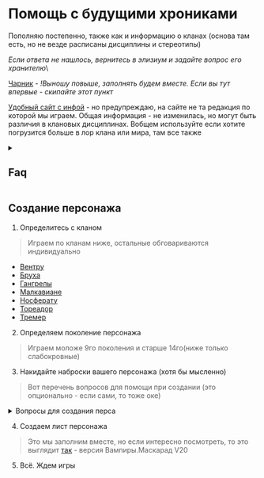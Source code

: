 # Помощь с будущими хрониками
Пополняю постепенно, также как и информацию о кланах (основа там есть, но не везде расписаны дисциплины и стереотипы)

*Если ответа не нашлось, вернитесь в элизиум и задайте вопрос его хранителю*\

[Чарник](https://trechkalov.com/vtm/current/index.html) - _!Выношу повыше, заполнять будем вместе. Если вы тут впервые - скипайте этот пункт_

[Удобный сайт с инфой](https://wod.su/wod) - но предупреждаю, на сайте не та редакция по которой мы играем. Общая информация - не изменилась, но могут быть различия в клановых дисциплинах. Вобщем используйте если хотите погрузится больше в лор клана или мира, там все также


<details>
  <summary> <h2> Faq </h2> </summary>

  > Вопросы для faq приветствуются


<details>
  <summary> <h2> Как устроены вампирские сообщества в мире тьмы </h2> </summary>

  >   !Помните, что текст ниже это экспозиция мира, если вдруг у вас зарадилась идея сделать Вентру - анарха, я не буду вас останавливать, но вам придется придумать оооочень холрошую причину почему ваш персонаж стал таким необычным искллючением.

  Вампиры делятся на касты...ой это не отсюда. Итак в мире вас ждет:\

  <details>
  <summary>  Камарилья </summary>
  
  **Камарилья** - это некое официальная государственность основанная древними вампирами, потому что для всего должны быть правила, не так ли?
  В общем, представьте себе жёстко структурированное тайное общество, которое управляет вампирским миром из тени. Его главная цель — выживание, но не любыми средствами,а через порядок, традиции и скрытность.

#### 🛡️ Ключевые принципы (Три столпа Камарильи):

1.  **Маскарад (Самый главный закон!)**
    *   **Суть:** «Люди не должны знать, что мы существуем».
    *   **Что это значит:** Никаких публичных использований Дисциплин. Никаких следов клыков и когтей на жертвах. Никаких упоминаний о вампирах в соцсетях. Если ты нарушил Маскарад, тебя накажут. Если нарушил грубо — тебя «призовут к упокоению» (проще говоря, убьют). Твоя смертная жизнь окончена, теперь ты — часть декораций, призрак в толпе людей.

2.  **Шесть Традиций (Незыблемые правила)**
    Их написала отдельно

3.  **Структура и Иерархия**
    В Камарилье нет демократии. Здесь есть **Принц** (верховный правитель города), **Шериф** (его силовая рука) и **Смотрители** (его глаза и уши). Ты должен знать, кто они в твоём городе, и проявлять к ним уважение. Новоприбывших вампиров называют **Новобращцами**, и их слово весит меньше всего.

#### 🧊 Что нужно знать игроку, играя за члена Камарильи:

*   **Ты — часть системы.** Ты не одиночка. Твои действия отражаются на твоём Сенешале (покровителе) и твоём клане. Личные амбиции — хорошо, но только если они не угрожают системе.
*   **Уважай иерархию.** Не спорь с Старейшинами публично. Не проявляй неуважение к Принцу. Даже если они не правы, есть ночные способы решить это — интриги, намёки, сделки. Открытый бунт — быстрый путь к финальной смерти.
*   **Слово — закон.** Данное слово, клятвы и договорённости (особенно скреплённые Кровным Клятвом) — это всё, что у тебя есть. Нарушишь слово — тебе больше никто не будет доверять.
*   **Враг номер один — Анархи.** Это вампиры-бунтари, которые отвергают власть Принцев и Камарильи. Они считают нас тиранами. Мы считаем их неблагодарными детьми, которые своим хаосом разрушают Маскарад и ставят под угрозу всех нас.
*   **Враг номер два — Шабаш.** Это абсолютное зло. Орда фанатиков-садистов, которые отвергают не только Маскарад, но и свою человечность. Они хотят войны и апокалипсиса. Против них Камарилья — единственный оплот цивилизации.

**Итог:** Камарилья предлагает безопасность, структуру и относительный порядок в обмен на твою свободу и безусловное подчинение правилам. Это клуб со строгим дресс-кодом, где за опоздание могут не просто выгнать, а сжечь на костре. 

**Классические представители:**: Вентру, Тореадор, Тремер, Носферату, Малки, остальные точечно
**Возможные ассоциации из других вселенных** Арасака (Киберпанк), Мафия: Коза Ностра (Крестный отец), Классика: Римская Империя / Феодализм


</details>

  <details>
  <summary>  Анархи </summary>

Формально **Анархи** являются частью Камарильи, они также чтят маскарад и шесть традиций, но это группа Сородичей, которые сыты по горло диспатичностью Камарильи. Они пытаются привнести свои идеи в эту замшелую систему, кто то более радикально, кто то менее


#### 💥 Ключевые принципы Анархов:

1.  **Свобода превыше порядка**
    *   **Суть:** «Никто не имеет права указывать мне, как жить вечно».
    *   **Что это значит:** Мы соблюдаем Маскарад не потому, что так велят Традиции, а потому, что это **здравый смысл**. Это наш выбор, а не их закон. Мы не признаём "права" Принца решать, кому можно обращать, а кому — нет.

2.  **Власть сильного (Но с оговорками)**
    *   **Суть:** Сила даёт тебе право голоса, но не право на тиранию.
    *   **Что это значит:** У нас нет Принцев, но есть **Бароны**. Чем ты сильнее и полезнее, тем больше тебя уважают. Но любой Барон, который начинает вести себя как Принц Камарильи, быстро теряет свою власть. Сила здесь — для защиты свободы, а не для её подавления.

3.  **Прагматизм и взаимовыручка**
    *   **Суть:** "Мы выживаем вместе".
    *   **Что это значит:** Мы можем быть не организованы, как Камарилья, но мы держимся друг за друга. Общий враг (Камарилья и Шабаш) заставляет нас объединяться. Договорённость и дань уважения здесь значат куда больше, чем клятвы на крови.

#### 🛠️ Что нужно знать игроку, играя за Анарха:

*   **Ты — сам за себя.** Ты не часть системы, ты — вольный агент. Твоя сила, твой ум и твои связи — твои главные козыри. Никто не придёт тебя спасать, если ты вляпаешься.
*   **Уважай силу, но не иерархию.** Ты можешь уважать местного лидера Анархов за его мощь или влияние, но это уважение — заслуженное, а не данное по праву рождения. Ты можешь с ним спорить. Ты можешь бросить ему вызов.
*   **Твоя свобода заканчивается там, где начинается свобода другого.** Беспредел и хаос вредят всем. Если ты начнёшь беситься и привлекать внимание смертных или Шабаша, тебя "успокоят" свои же.
*   **Враг номер один — Камарилья.** Они называют нас неблагодарными детьми. Мы называем их тиранами-динозаврами. Они — тюремщики, а мы хотим быть свободными.
*   **Враг номер два — Шабаш.** Абсолютное зло. Для них мы — первая цель. Против них мы иногда даже вынуждены заключать временные союзы с Камарильей. Война с Шабашем — это война на выживание.

**Классические представители:** Бруха, Гангрелы, остальные точечно
**Возможные ассоциации из других вселенных**: Я уже где то писала про Сильверхенда(Киберпанк), Повстанческий Альянс (Звёздные Войны), 


</details>

  <details>
  <summary>  Шабаш </summary>

  Если кратко, то Шабаш вертел весь этот Маскарад на своем вампирском...эм...неважно. Вот что действительно важно, цель Шабаша — не выживание, а господство, люди для них просто еда. Представители этой организации искренне не понимают, почему они должны прятаться по темным углам, если являются следующей эволюционной ступенью, это люди должны пряаться от них. Они верят, что этими принципами руководствовался и сам Каин, и что они следуют его пути.
   Шабаш предлагает не свободу, а цель. Не безопасность, а мощь. Ты отказываешься от своей души, чтобы стать чистым орудием войны. Здесь нет места сомнениям, дружбе или любви. Есть только Вера, Война и Сила.

  Конечно! Вот памятка для игрока, которого манит тёмная сторона Шабаша.

#### 💀 Ключевые принципы Шабаша (Путь Каина):

1.  **Охота — наше право**
    *   **Суть:** «Человеческий скот существует для нашего пропитания и удовольствия. Маскарад — это ложь трусов».
    *   **Что это значит:** Мы не прячемся. Мы правим через страх. Мы — кошмар, который живёт под кроватью у всего человечества. Наша сила — в открытой демонстрации силы. Пусть знают, кому они принадлежат.

2.  **Война — наше призвание**
    *   **Суть:** «Вечный Джихад против Камара́льи и самих Антедилувианов (основатели кланов, по их именам и названы кланы) — наш священный долг».
    *   **Что это значит:** Мы не ведём политические игры. Мы ведём войну. Все наши ресурсы, вся наша жестокость направлены на одну цель: уничтожить врагов Истинных Детей Каина. Ты — солдат в этой войне. Сомнение — слабость. Жестокость — эффективность.

3.  **Сила — наша добродетель**
    *   **Суть:** «Выживает сильнейший. Милосердие — это болезнь, которая ведёт к вырождению».
    *   **Что это значит:** У нас нет "правил". Есть **Пути Просвещения** — философские учения, которые заменяют нам утраченную человеческую мораль. Они учат нас быть сильными, безжалостными и эффективными. Слабость карается мгновенно и смертельно.

#### Что думает шабаш о мире? 

*   **Ты — оружие.** Твоя цель — служить Шабашу. Твои личные желания ничего не значат. Ты — винтик в военной машине, но винтик острый и смертоносный. Прояви слабость — тебя сломают и выбросят.
*   **Иерархия основана на силе и фанатизме.** Во главе стоят **Кардиналы** и **Архиепископы** — самые могущественные и безупречные в своей вере. **Темные Настоятели** — полевые командиры. Ты будешь подчиняться им беспрекословно. Вопросы задаются только перед выполнением приказа.
*   **Враг номер один — Камарилья.** Они — еретики, предатели нашей истинной природы. Их нужно уничтожить.
*   **Враг номер два — Анархи.** Они — глупые щенки, которые лают, но не кусаются. Разменная монета в нашей войне.
*   **Главный враг — Антедилувианцы.** Древние прародители, которые, по нашему убеждению, готовятся проснуться и сожрать всех своих потомков. Мы уничтожим их прежде, чем они уничтожат нас.

**Классические представители:** Лассомбра, Цимисхи и отступники издругих кланов
**Возможные ассоциации из других вселенных**: Ближе всего наверное Мальстрём, хотя как бужто не совсем; Инквизитор из Warhammer 40k ( Ваша цель — очистить галактику от ереси огнём и мечом. Любая жестокость оправдана высшей целью.), Орки Саурона (Властелин Колец),  Культисты из "Безумного Макса"


</details>

  <details>
  <summary>  Независиммые </summary>

  Независимые делятся обычно на два тип:\
  Те которые по каким то причинам не вступают ни в один из вышеперчисленных сообществ (например клан Джованни - они живут в Италии одной большой семьей сами по себе и им нет дела до других сородичей, или Ассамиты - просто наемники-одиночки, которым нет дела до понятий клана как такового), и тех кого не принимают нигде (Каитифы - вампиры без клана и сира или Слабокровные - слишком слабы для вампиров, что бы те принимали их как равных себе)

  **Классические представители тех что сами по себе:** Джованни, Ассамиты (Бану Хаким),  Последователи Сета, Равнос
   **Классические представители тех кого не воспринимают всерьез** Каитифы и Слабокровные

</details>
  


</details>


<details>
  <summary> <h2> Что такое Дисциплины </h2> </summary>

**Что это?** Это ваша сверхъестественная сила. Набор дисциплин (как правило три разновидности) определяется кланом вашего персонажа

**Развитие**  Дисциплины измеряются в пунктах (точках - • ), где один пункт означает, что вампир делает лишь первые шаги в освоении этой Дисциплины, и далее по возврастанию.
Каждый раз, получая новый пункт Дисциплины, персонаж получает доступ к силе соответствующего уровня, сохраняя при этом доступ к силам всех предыдущих уровней.

**Сколько дается _точек_ в начале?** На этапе создания персонажа игроки получают по три пункта, которые они могут распределить между клановыми Дисциплинами персонажей по своему усмотрению

**Примечание**: Если в описании дисциплины не сказано обратное, активация Дисциплины не требует траты пунктов крови или воли. 
Дисциплины для наглядности описаны для каждого клана в клановом листе до уровня три (выше пока не вижу смысла), но если интересно, что может 
персонаж на максимуме - можно почитать в книге правил, глава дисциплины [тут](https://drive.google.com/file/d/1DgBc0yy4v-HnSUnz-oDvA476uRxfplmD/view?usp=sharing) 

**Могу ли я изучать внекланновые дисциплины?** Кратко да - по рп, Для того чтобы изучить неклановую Дисциплину, ученик должен выпить крови учителя, получив таким образом мистическое сродство с силами, искусство управления которыми он желает изучить. Получив первый пункт новой Дисциплины, персонажполучает и возможность развивать её самостоятельно. 

**Я хочу собрать свои начальные дисциплины. Это возможно** Да, ваш выбор Каитифы - безсклановые вампиры. Но учтите, игра за такого персонажа накладывает свои ограничения (играть на Каитифах - как играть на индейцах на флетке, их никто не любит)

**

 </details>


 <details>
  <summary> <h2> Прочие сущности мира тьмы </h2> </summary>

  Как вы могли догадаться, вампиры не единственные сущности, которые обитают в этой вселенной, вот что вам может ожидать 

<details>
  <summary> Просто человечки </summary> 

  Люди - подовляющая численность в этом мире. Среднестатистический человек ни чем не отличается от человека нашего мира, и о мире тьмы\сверхъестественном знает ровным счетом ничего.  

   </details>

   <details>
  <summary> Охотники </summary> 

  Остатки Инквизиции — средневекового «молота ведьм», организации, наделённой Церковью полномочиями и средствами для борьбы с дьявольщиной и ересью, — существуют и по сей день, хотя и в сильно изменённом виде. Её наследники охотятся на созданий ночи, опираясь на силу собственной веры, тайные знания и мощь огнестрельного оружия — очень глупо недооценивать столь опасного и компетентного противника. Кроме того, сверхъестественными соседями по Миру Тьмы интересуются и правительственные организации мира людей. Агенты этих организаций — простые смертные (так, по крайней мере, считают сами Сородичи), но некоторые из них наделены дарами и способностями, которые можно описать не иначе как сверхъестественные. Яркие представители - "Орден Святого Леопольда"

   </details>


   
   <details>
  <summary> Оборотни </summary> 
 
  На лоне дикой природы, вдали от городских огней живут Люпены — одна из причин, по которой вампиры предпочитают не покидать надолго своих комфортабельных многолюдных убежищ. Люпены, или оборотни, — это свирепые хищники, подверженные вспышкам дикой ярости, способные превращаться в волков и готовые разорвать на куски любого, кто вызовет их гнев. Некоторые считают, что оборотни способны переходить из реального мира в мир лунных теней — некую параллельную реальность, недоступную ни одному из Сородичей. Люпены ведут с Сородичами непримиримую войну, истоки и причины которой считаются давно утерянными во мраке её многовековой истории. Впрочем, незнание причин этого конфликта не отменяет того факта, что любой оборотень — быстрый, стойкий и очень, очень опасный противник: даже молодой Люпен способен справиться с целой котерией или стаей вампиров. Конечно, некоторые особо отважные (или безрассудные) Сородичи охотятся на Люпенов по зову долга или в погоне за острыми ощущениями, но благоразумный каинит, скорее всего, предпочтёт избежать встречи с кровожадным чудовищем, способным в одиночку справиться с самым грозным и сильным из вампирских старейшин. Не забываем что это двухметровая тварина, которая когтями рушит плоть сородичей как расколенный нож по маслу, хотя говорят его кровь, тот еще деликатес....

  <img src="https://i.playground.ru/p/F8dif37PlXL56PLWQCQMhg.jpeg" width="30%" alt="Превью">

   </details>

<details>
  <summary> Призраки </summary> 

Неупокоенные духи давно усопших смертных, судя по всему, существуют в Мире Тьмы куда дольше вампиров. Многие из них — призраки, привязанные к миру живых какой‑нибудь страстью — незаконченным делом, что не даёт им обрести вечный покой. Далеко не каждый умерший смертный становится призраком, но каждый призрак сохраняет ту или иную связь с людьми, местами и вещами из своей прошлой жизни. Эти якоря питают призраков сильными эмоциями, которые служат им пищей — как вампирам служит пищей чужая кровь.

   </details>

   <details>
  <summary> Демоны </summary> 

Далеко не все вампиры верят в демонов — в конце концов, разве ниша падших и проклятых не занята каинитами? Зачем выдумывать кого‑то ещё? Для большинства вампиров демоны — существа из мифов и преданий, выдумка людей и, возможно, некоторых религиозных безумцев из числа самих Сородичей, склонных, к тому же, придерживаться мифологии, привычной со времён смертной жизни. Однако вампиры, которым доводилось встречаться с демонами лично, знают, что те не менее реальны, чем когти и клыки Люпенов. 
Демоны не могут появится в материальном мире просто так, им всегда необходимо вместилище,  без подходящего сосуда демон просто не сможет удержаться в мире людей и немедленно возвратится туда, откуда явился. Часто демон сам избирает свое вместилище - это всегда тот, чья душа недостаочно прочно связана с телом: подросток, психически больной или завзятый грешник. Но бывает так, что это может быть какой то вампир, который пошел на сделку - таких обычно назвают **Инферналисты**. Встретив такого, знаете, его судьба предопределена, а воля внутри него - не его. (Да что уж говорить, таких каинитов, даже Шабаш отвергает)

   </details>
  

   </details>

 
<details>
  <summary> <h2> Как работает урон и прочность </h2> </summary>

<details>
  <summary> Проверка урона </summary>

  Каждая успешная атака в сражении имеет параметр, который называется **уроном**. Этот параметр определяет размер пула проверки урона этой атаки. 

- У некоторых видов оружия урон зависит от силы атакующего персонажа
- У некоторых равен заранее определённому числу
- **Сложность** проверки урона всегда равна **6**
- Каждый успех означает, что жертва получает **одно повреждение**

  </details>

  <details>
  <summary> Типы повреждений </summary>

**Лёгкие повреждения:**
- Поверхностные и не слишком опасные раны
- Все персонажи могут использовать выносливость при проверках на прочность
- Отмечаются косой чертой « / » в бланке персонажа

**Тяжёлые повреждения:**
- Глубокие и опасные раны, которые могут оказаться роковыми
- Смертные не могут использовать выносливость при проверках на прочность против них
- Отмечаются косым крестом «Х»

**Губительные повреждения:**
- Смертельно опасны даже для вампиров
- Наносятся огнём, солнечным светом, когтями и клыками сверхъестественных существ
- При проверке на прочность можно использовать только Стойкость
- Отмечаются перечёркнутым косым крестом «Ж»

</details>

  <details>
  <summary> Особые правила </summary>
    
- Пул проверки урона **нельзя уменьшить до нуля**
- Проверка урона **не может закончиться провалом** - провал и неудача означают, что атака прошла по касательной
  
  </details>

 <details>
  <summary> Проверка на прочность </summary>

Персонаж может нейтрализовать наносимые повреждения при помощи проверки на прочность.

**Пул проверки:**
- Базовый пул равен показателю **выносливости** персонажа
- Против **лёгких и тяжёлых** повреждений: выносливость + Стойкость
- Против **губительных** повреждений: только Стойкость

**Пример:** персонаж с выносливостью 3 и Стойкостью 2 имеет:
- 5d10 против лёгких и тяжёлых повреждений
- 2d10 против губительных повреждений

**Особенности:**
- Проверка на прочность - **рефлекторное действие** (не требует траты действия)
- **Сложность** всегда равна **6** (если не указано иное)
- Каждый успех нейтрализует **одно повреждение**
- Проверка **не может закончиться провалом**
- Повреждения, против которых нельзя пройти проверку на прочность, называются **неотвратимыми**

**Ограничения:**
- **Смертные** могут проходить проверку на прочность только против **лёгких** повреждений
- **Вампиры** могут проходить проверку и против **тяжёлых** повреждений

  </details>


</details>


</details>

## Создание персонажа 

1. Определитесь с кланом
   
> Играем по кланам ниже, остальные обговариваются индивидуально

   - [Вентру](ventrue.md)
   - [Бруха](brujah.md)
   - [Гангрелы](gangrel.md)
   - [Малкавиане](malkavian.md)
   - [Носферату](nosferatu.md)
   - [Тореадор](toreador.md)
   - [Тремер](tremere.md)

2. Определяем поколение персонажа

> Играем моложе 9го поколения и старше 14го(ниже только слабокровные)

3. Накидайте наброски вашего персонажа (хотя бы мысленно)

> Вот перечень вопросов для помощи при создании (это опционально - если сами, то тоже оке)

<details>
  <summary> Вопросы для создания перса </summary> 

### **Биография и личность**

**Детство и юность**
*   Сколько вашему персонажу лет? Когда он родился? Сколько лет ему было на момент Становления?
*   Что особенного случилось, когда ваш персонаж был ребёнком?
*   Какой была его семья? Какое у него самое раннее детское воспоминание?
*   Был ли у него родной город, или семья постоянно переезжала?
*   Как он учился в школе? Доучился ли до старших классов? Увлекался ли спортом?
*   Учился ли он в вузе? Может, он сбежал из дома?
*   Поддерживал ли он отношения с кем-нибудь из друзей детства?

**Взрослая жизнь (до Становления)**
*   Каким человеком был ваш персонаж? Скромный тихоня или задира?
*   Был ли он популярным? Как он зарабатывал на жизнь?
*   Была ли у него своя семья (супруг/а, дети)?
*   Что мотивировало его двигаться вперёд?
*   Остались ли в мире смертные, которые скучают по нему?

### **Столкновение с сверхъестественным**

*   Когда персонаж впервые столкнулся со сверхъестественным?
*   Когда он впервые почувствовал, что за ним следят?
*   Верил ли он в оккультное до Становления?
*   Как произошла первая встреча с вампиром? Каковой была реакция (страх, гнев, неверие)?
*   Что испугало его больше всего в той ситуации?

### **Становление и его последствия**

*   Как ваш персонаж изменился после Становления?
*   Как всё произошло? Было ли это болезненно или, наоборот, принесло извращённое наслаждение?
*   Как он впервые столкнулся с Голодом? Был ли он напуган?
*   Принял ли он свою новую природу или до сих пор не смирился?
*   Благодарен ли он своему Сиру или ненавидит его и жаждет мести?

### **Новая не-жизнь**

**Разрыв со старым миром**
*   Как персонаж порвал со своей смертной жизнью?
*   Инсценировал ли он свою смерть? Продолжает ли тайно наблюдать за родными?
*   Или он полностью сжёг все мосты?

**Отношения с Сиром**
*   Кто ваш Сир? Что персонаж о нём знает?
*   Каким он был — жестоким, скрытным, честным?
*   Почему, по мнению персонажа, Сир выбрал именно его?
*   Сколько длилось обучение? Чему Сир его научил?
*   Разделяет ли персонаж взгляды Сира или имеет собственную позицию?

**Котерия и сообщество**
*   Как ваш персонаж встретил других членов своей котерии или стаи? Это была случайность или расчёт?
*   Все ли члены группы принадлежат к одной фракции?
*   Что их объединяет — общие цели или необходимость?
*   Как долго они вместе?

**Убежище и охота**
*   Где находится убежище вашего персонажа? Это постоянное место или временное укрытие?
*   Остался ли он в своём старом доме или нашел новое место (заброшенное здание, канализация)?
*   Есть ли у него кто-то, кто охраняет его днём?
*   Каковы его излюбленные охотничьи угодья? Кто его типичная добыча?
*   Считает ли он какие-то территории своими? Конкурирует ли с другими вампирами за них?
*   Как он охотится — соблазняет, похищает, нападает из засады?

### **Мотивация и цели**

*   Каковы главные мотивы вашего персонажа?
*   Ищет ли он мести? Стремится ли вернуть себе подобие прошлой жизни?
*   Жаждет ли он власти в мире Сородичей?
*   Если бы он мог загадать одно желание, что бы это было?

  </details>

4. Создаем лист персонажа
   
> Это мы заполним вместе, но если интересно посмотреть, то это выглядит [так](https://trechkalov.com/vtm/current/index.html) - версия Вампиры.Маскарад V20

5. Всё. Ждем игры

